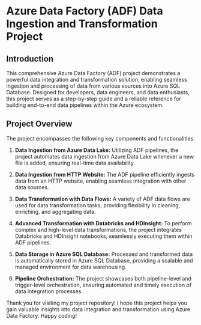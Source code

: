 # Azure Data Factory (ADF) Data Ingestion and Transformation Project

## Introduction

This comprehensive Azure Data Factory (ADF) project demonstrates a powerful data integration and transformation solution, enabling seamless ingestion and processing of data from various sources into Azure SQL Database. Designed for developers, data engineers, and data enthusiasts, this project serves as a step-by-step guide and a reliable reference for building end-to-end data pipelines within the Azure ecosystem.

## Project Overview

The project encompasses the following key components and functionalities:

1. **Data Ingestion from Azure Data Lake:** Utilizing ADF pipelines, the project automates data ingestion from Azure Data Lake whenever a new file is added, ensuring real-time data availability.

2. **Data Ingestion from HTTP Website:** The ADF pipeline efficiently ingests data from an HTTP website, enabling seamless integration with other data sources.

3. **Data Transformation with Data Flows:** A variety of ADF data flows are used for data transformation tasks, providing flexibility in cleaning, enriching, and aggregating data.

4. **Advanced Transformation with Databricks and HDInsight:** To perform complex and high-level data transformations, the project integrates Databricks and HDInsight notebooks, seamlessly executing them within ADF pipelines.

5. **Data Storage in Azure SQL Database:** Processed and transformed data is automatically stored in Azure SQL Database, providing a scalable and managed environment for data warehousing.

6. **Pipeline Orchestration:** The project showcases both pipeline-level and trigger-level orchestration, ensuring automated and timely execution of data integration processes.

Thank you for visiting my project repository! I hope this project helps you gain valuable insights into data integration and transformation using Azure Data Factory. Happy coding!
